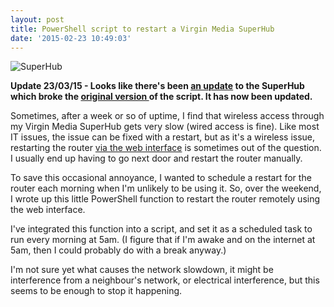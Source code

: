```yaml
---
layout: post
title: PowerShell script to restart a Virgin Media SuperHub
date: '2015-02-23 10:49:03'
---
```



![SuperHub](/content/images/2016/01/er_photo_141727.jpg)

**Update 23/03/15  - Looks like there's been [an update](http://community.virginmedia.com/t5/Set-up/Super-Hub-1-amp-Super-Hub-2ac-New-Firmware/td-p/2777016) to the SuperHub which broke the [original version ](https://gist.github.com/GuruAnt/6bff34ad037275723969/d2555a9265baaf1b735d2a6b2aaeadb12a63d2b3) of the script. It has now been updated.**

Sometimes, after a week or so of uptime, I find that wireless access through my Virgin Media SuperHub gets very slow (wired access is fine). Like most IT issues, the issue can be fixed with a restart, but as it's a wireless issue, restarting the router [via the web interface](http://help.virginmedia.com/system/selfservice.controller?CMD=VIEW_ARTICLE&ARTICLE_ID=138977&CURRENT_CMD=SEARCH&CONFIGURATION=1001&PARTITION_ID=1&USERTYPE=1&LANGUAGE=en&COUNTY=us&VM_CUSTOMER_TYPE=Cable) is sometimes out of the question. I usually end up having to go next door and restart the router manually.

To save this occasional annoyance, I wanted to schedule a restart for the router each morning when I'm unlikely to be using it. So, over the weekend, I wrote up this little PowerShell function to restart the router remotely using the web interface.

<script src="https://gist.github.com/GuruAnt/6bff34ad037275723969.js"></script>

I've integrated this function into a script, and set it as a scheduled task to run every morning at 5am. (I figure that if I'm awake and on the internet at 5am, then I could probably do with a break anyway.)

I'm not sure yet what causes the network slowdown, it might be interference from a neighbour's network, or electrical interference, but this seems to be enough to stop it happening.


